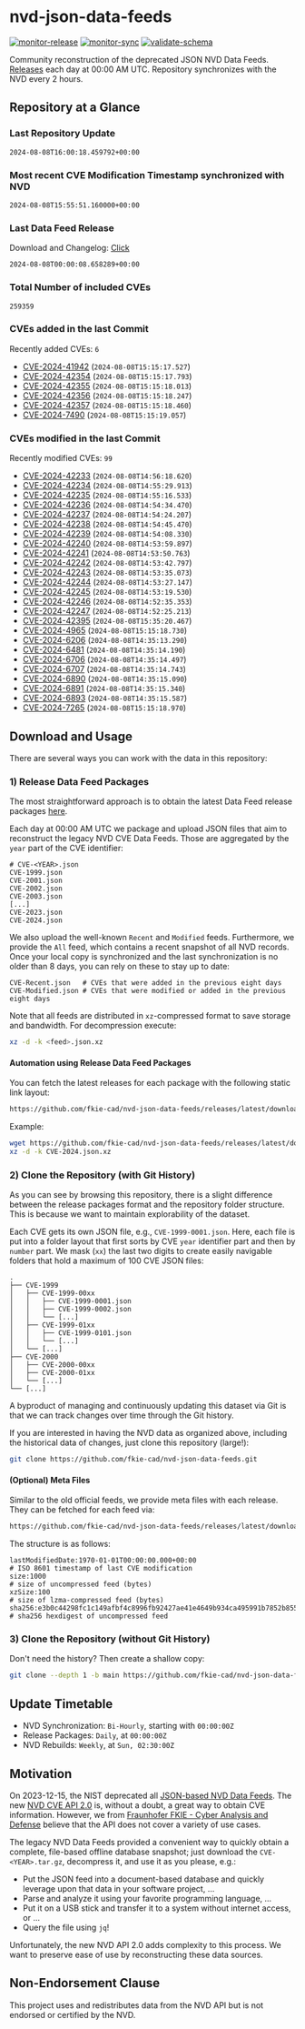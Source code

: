 # nvd-json-data-feeds

[![monitor-release](https://github.com/fkie-cad/nvd-json-data-feeds/actions/workflows/monitor_release.yml/badge.svg)](https://github.com/fkie-cad/nvd-json-data-feeds/actions/workflows/monitor_release.yml)
[![monitor-sync](https://github.com/fkie-cad/nvd-json-data-feeds/actions/workflows/monitor_sync.yml/badge.svg)](https://github.com/fkie-cad/nvd-json-data-feeds/actions/workflows/monitor_sync.yml)
[![validate-schema](https://github.com/fkie-cad/nvd-json-data-feeds/actions/workflows/validate_schema.yml/badge.svg)](https://github.com/fkie-cad/nvd-json-data-feeds/actions/workflows/validate_schema.yml)

Community reconstruction of the deprecated JSON NVD Data Feeds.
[Releases](https://github.com/fkie-cad/nvd-json-data-feeds/releases/latest) each day at 00:00 AM UTC.
Repository synchronizes with the NVD every 2 hours.

## Repository at a Glance

### Last Repository Update

```plain
2024-08-08T16:00:18.459792+00:00
```

### Most recent CVE Modification Timestamp synchronized with NVD

```plain
2024-08-08T15:55:51.160000+00:00
```

### Last Data Feed Release

Download and Changelog: [Click](https://github.com/fkie-cad/nvd-json-data-feeds/releases/latest)

```plain
2024-08-08T00:00:08.658289+00:00
```

### Total Number of included CVEs

```plain
259359
```

### CVEs added in the last Commit

Recently added CVEs: `6`

- [CVE-2024-41942](CVE-2024/CVE-2024-419xx/CVE-2024-41942.json) (`2024-08-08T15:15:17.527`)
- [CVE-2024-42354](CVE-2024/CVE-2024-423xx/CVE-2024-42354.json) (`2024-08-08T15:15:17.793`)
- [CVE-2024-42355](CVE-2024/CVE-2024-423xx/CVE-2024-42355.json) (`2024-08-08T15:15:18.013`)
- [CVE-2024-42356](CVE-2024/CVE-2024-423xx/CVE-2024-42356.json) (`2024-08-08T15:15:18.247`)
- [CVE-2024-42357](CVE-2024/CVE-2024-423xx/CVE-2024-42357.json) (`2024-08-08T15:15:18.460`)
- [CVE-2024-7490](CVE-2024/CVE-2024-74xx/CVE-2024-7490.json) (`2024-08-08T15:15:19.057`)


### CVEs modified in the last Commit

Recently modified CVEs: `99`

- [CVE-2024-42233](CVE-2024/CVE-2024-422xx/CVE-2024-42233.json) (`2024-08-08T14:56:18.620`)
- [CVE-2024-42234](CVE-2024/CVE-2024-422xx/CVE-2024-42234.json) (`2024-08-08T14:55:29.913`)
- [CVE-2024-42235](CVE-2024/CVE-2024-422xx/CVE-2024-42235.json) (`2024-08-08T14:55:16.533`)
- [CVE-2024-42236](CVE-2024/CVE-2024-422xx/CVE-2024-42236.json) (`2024-08-08T14:54:34.470`)
- [CVE-2024-42237](CVE-2024/CVE-2024-422xx/CVE-2024-42237.json) (`2024-08-08T14:54:24.207`)
- [CVE-2024-42238](CVE-2024/CVE-2024-422xx/CVE-2024-42238.json) (`2024-08-08T14:54:45.470`)
- [CVE-2024-42239](CVE-2024/CVE-2024-422xx/CVE-2024-42239.json) (`2024-08-08T14:54:08.330`)
- [CVE-2024-42240](CVE-2024/CVE-2024-422xx/CVE-2024-42240.json) (`2024-08-08T14:53:59.897`)
- [CVE-2024-42241](CVE-2024/CVE-2024-422xx/CVE-2024-42241.json) (`2024-08-08T14:53:50.763`)
- [CVE-2024-42242](CVE-2024/CVE-2024-422xx/CVE-2024-42242.json) (`2024-08-08T14:53:42.797`)
- [CVE-2024-42243](CVE-2024/CVE-2024-422xx/CVE-2024-42243.json) (`2024-08-08T14:53:35.073`)
- [CVE-2024-42244](CVE-2024/CVE-2024-422xx/CVE-2024-42244.json) (`2024-08-08T14:53:27.147`)
- [CVE-2024-42245](CVE-2024/CVE-2024-422xx/CVE-2024-42245.json) (`2024-08-08T14:53:19.530`)
- [CVE-2024-42246](CVE-2024/CVE-2024-422xx/CVE-2024-42246.json) (`2024-08-08T14:52:35.353`)
- [CVE-2024-42247](CVE-2024/CVE-2024-422xx/CVE-2024-42247.json) (`2024-08-08T14:52:25.213`)
- [CVE-2024-42395](CVE-2024/CVE-2024-423xx/CVE-2024-42395.json) (`2024-08-08T15:35:20.467`)
- [CVE-2024-4965](CVE-2024/CVE-2024-49xx/CVE-2024-4965.json) (`2024-08-08T15:15:18.730`)
- [CVE-2024-6206](CVE-2024/CVE-2024-62xx/CVE-2024-6206.json) (`2024-08-08T14:35:13.290`)
- [CVE-2024-6481](CVE-2024/CVE-2024-64xx/CVE-2024-6481.json) (`2024-08-08T14:35:14.190`)
- [CVE-2024-6706](CVE-2024/CVE-2024-67xx/CVE-2024-6706.json) (`2024-08-08T14:35:14.497`)
- [CVE-2024-6707](CVE-2024/CVE-2024-67xx/CVE-2024-6707.json) (`2024-08-08T14:35:14.743`)
- [CVE-2024-6890](CVE-2024/CVE-2024-68xx/CVE-2024-6890.json) (`2024-08-08T14:35:15.090`)
- [CVE-2024-6891](CVE-2024/CVE-2024-68xx/CVE-2024-6891.json) (`2024-08-08T14:35:15.340`)
- [CVE-2024-6893](CVE-2024/CVE-2024-68xx/CVE-2024-6893.json) (`2024-08-08T14:35:15.587`)
- [CVE-2024-7265](CVE-2024/CVE-2024-72xx/CVE-2024-7265.json) (`2024-08-08T15:15:18.970`)


## Download and Usage

There are several ways you can work with the data in this repository:

### 1) Release Data Feed Packages

The most straightforward approach is to obtain the latest Data Feed release packages [here](https://github.com/fkie-cad/nvd-json-data-feeds/releases/latest).

Each day at 00:00 AM UTC we package and upload JSON files that aim to reconstruct the legacy NVD CVE Data Feeds.
Those are aggregated by the `year` part of the CVE identifier:

```
# CVE-<YEAR>.json
CVE-1999.json
CVE-2001.json
CVE-2002.json
CVE-2003.json
[...]
CVE-2023.json
CVE-2024.json
```

We also upload the well-known `Recent` and `Modified` feeds.
Furthermore, we provide the `All` feed, which contains a recent snapshot of all NVD records.
Once your local copy is synchronized and the last synchronization is no older than 8 days, you can rely on these to stay up to date:

```plain
CVE-Recent.json   # CVEs that were added in the previous eight days
CVE-Modified.json # CVEs that were modified or added in the previous eight days
```

Note that all feeds are distributed in `xz`-compressed format to save storage and bandwidth.
For decompression execute:

```sh
xz -d -k <feed>.json.xz
```

#### Automation using Release Data Feed Packages

You can fetch the latest releases for each package with the following static link layout:

```sh
https://github.com/fkie-cad/nvd-json-data-feeds/releases/latest/download/CVE-<YEAR>.json.xz
```

Example:

```sh
wget https://github.com/fkie-cad/nvd-json-data-feeds/releases/latest/download/CVE-2024.json.xz
xz -d -k CVE-2024.json.xz
```

### 2) Clone the Repository (with Git History)

As you can see by browsing this repository, there is a slight difference between the release packages format and the repository folder structure.
This is because we want to maintain explorability of the dataset.

Each CVE gets its own JSON file, e.g., `CVE-1999-0001.json`.
Here, each file is put into a folder layout that first sorts by CVE `year` identifier part and then by `number` part.
We mask (`xx`) the last two digits to create easily navigable folders that hold a maximum of 100 CVE JSON files:

```plain
.
├── CVE-1999
│   ├── CVE-1999-00xx
│   │   ├── CVE-1999-0001.json
│   │   ├── CVE-1999-0002.json
│   │   └── [...]
│   ├── CVE-1999-01xx
│   │   ├── CVE-1999-0101.json
│   │   └── [...]
│   └── [...]
├── CVE-2000
│   ├── CVE-2000-00xx
│   ├── CVE-2000-01xx
│   └── [...]
└── [...]
```

A byproduct of managing and continuously updating this dataset via Git is that we can track changes over time through the Git history.

If you are interested in having the NVD data as organized above, including the historical data of changes, just clone this repository (large!):

```sh
git clone https://github.com/fkie-cad/nvd-json-data-feeds.git
```

#### (Optional) Meta Files

Similar to the old official feeds, we provide meta files with each release. They can be fetched for each feed via:

```sh
https://github.com/fkie-cad/nvd-json-data-feeds/releases/latest/download/CVE-<YEAR>.meta
```

The structure is as follows:

```plain
lastModifiedDate:1970-01-01T00:00:00.000+00:00                          # ISO 8601 timestamp of last CVE modification
size:1000                                                               # size of uncompressed feed (bytes)
xzSize:100                                                              # size of lzma-compressed feed (bytes)
sha256:e3b0c44298fc1c149afbf4c8996fb92427ae41e4649b934ca495991b7852b855 # sha256 hexdigest of uncompressed feed
```

### 3) Clone the Repository (without Git History)

Don't need the history? Then create a shallow copy:

```sh
git clone --depth 1 -b main https://github.com/fkie-cad/nvd-json-data-feeds.git
```


## Update Timetable

* NVD Synchronization: `Bi-Hourly`, starting with `00:00:00Z`
* Release Packages: `Daily`, at `00:00:00Z`
* NVD Rebuilds: `Weekly`, at `Sun, 02:30:00Z`


## Motivation

On 2023-12-15, the NIST deprecated all [JSON-based NVD Data Feeds](https://nvd.nist.gov/vuln/data-feeds#divRetirementBanner-1).
The new [NVD CVE API 2.0](https://nvd.nist.gov/developers/vulnerabilities) is, without a doubt, a great way to obtain CVE information.
However, we from [Fraunhofer FKIE - Cyber Analysis and Defense](https://www.fkie.fraunhofer.de/en/departments/cad.html) believe that the API does not cover a variety of use cases.

The legacy NVD Data Feeds provided a convenient way to quickly obtain a complete, file-based offline database snapshot; just download the `CVE-<YEAR>.tar.gz`, decompress it, and use it as you please, e.g.:

- Put the JSON feed into a document-based database and quickly leverage upon that data in your software project, ...
- Parse and analyze it using your favorite programming language, ...
- Put it on a USB stick and transfer it to a system without internet access, or ...
- Query the file using `jq`!

Unfortunately, the new NVD API 2.0 adds complexity to this process.
We want to preserve ease of use by reconstructing these data sources.

## Non-Endorsement Clause

This project uses and redistributes data from the NVD API but is not endorsed or certified by the NVD.